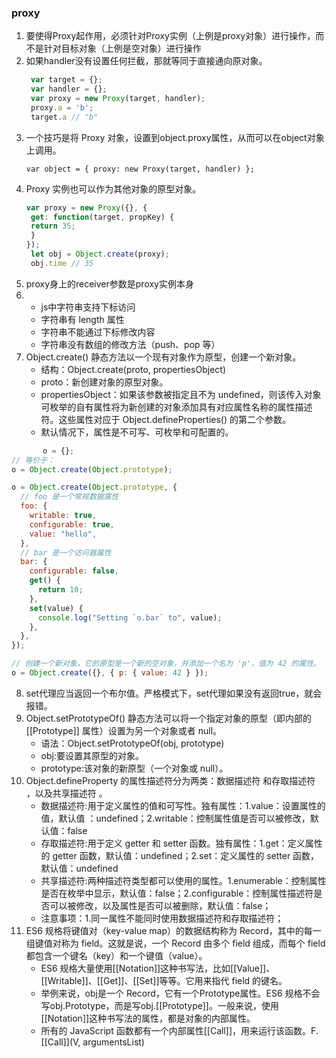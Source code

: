 ### proxy
1. 要使得Proxy起作用，必须针对Proxy实例（上例是proxy对象）进行操作，而不是针对目标对象（上例是空对象）进行操作
2. 如果handler没有设置任何拦截，那就等同于直接通向原对象。
   ``` javascript
    var target = {};
    var handler = {};
    var proxy = new Proxy(target, handler);
    proxy.a = 'b';
    target.a // "b"
3. 一个技巧是将 Proxy 对象，设置到object.proxy属性，从而可以在object对象上调用。
   ```
   var object = { proxy: new Proxy(target, handler) };
4. Proxy 实例也可以作为其他对象的原型对象。
   ``` javascript
   var proxy = new Proxy({}, {
    get: function(target, propKey) {
    return 35;
    }
   });
    let obj = Object.create(proxy);
    obj.time // 35
5. proxy身上的receiver参数是proxy实例本身
6. - js中字符串支持下标访问
   -  字符串有 length 属性
   -  字符串不能通过下标修改内容
   -  字符串没有数组的修改方法（push、pop 等）
7. Object.create() 静态方法以一个现有对象作为原型，创建一个新对象。
   + 结构：Object.create(proto, propertiesObject)
   + proto：新创建对象的原型对象。
   + propertiesObject：如果该参数被指定且不为 undefined，则该传入对象可枚举的自有属性将为新创建的对象添加具有对应属性名称的属性描述符。这些属性对应于 Object.defineProperties() 的第二个参数。
   + 默认情况下，属性是不可写、可枚举和可配置的。
```javascript
       o = {};
// 等价于：
o = Object.create(Object.prototype);

o = Object.create(Object.prototype, {
  // foo 是一个常规数据属性
  foo: {
    writable: true,
    configurable: true,
    value: "hello",
  },
  // bar 是一个访问器属性
  bar: {
    configurable: false,
    get() {
      return 10;
    },
    set(value) {
      console.log("Setting `o.bar` to", value);
    },
  },
});

// 创建一个新对象，它的原型是一个新的空对象，并添加一个名为 'p'，值为 42 的属性。
o = Object.create({}, { p: { value: 42 } });
```
8. set代理应当返回一个布尔值。严格模式下，set代理如果没有返回true，就会报错。
9. Object.setPrototypeOf() 静态方法可以将一个指定对象的原型（即内部的 [[Prototype]] 属性）设置为另一个对象或者 null。
    + 语法：Object.setPrototypeOf(obj, prototype)
    + obj:要设置其原型的对象。
    + prototype:该对象的新原型（一个对象或 null）。
10. Object.defineProperty 的属性描述符分为两类：数据描述符 和存取描述符 ，以及共享描述符 。
    + 数据描述符:用于定义属性的值和可写性。独有属性：1.value：设置属性的值，默认值 ：undefined；2.writable：控制属性值是否可以被修改，默认值：false
    + 存取描述符:用于定义 getter 和 setter 函数。独有属性：1.get：定义属性的 getter 函数，默认值：undefined；2.set：定义属性的 setter 函数，默认值：undefined
    + 共享描述符:两种描述符类型都可以使用的属性。1.enumerable：控制属性是否在枚举中显示，默认值：false；2.configurable：控制属性描述符是否可以被修改，以及属性是否可以被删除，默认值：false；
    + 注意事项：1.同一属性不能同时使用数据描述符和存取描述符；
11. ES6 规格将键值对（key-value map）的数据结构称为 Record，其中的每一组键值对称为 field。这就是说，一个 Record 由多个 field 组成，而每个 field 都包含一个键名（key）和一个键值（value）。
    + ES6 规格大量使用[[Notation]]这种书写法，比如[[Value]]、[[Writable]]、[[Get]]、[[Set]]等等。它用来指代 field 的键名。
    + 举例来说，obj是一个 Record，它有一个Prototype属性。ES6 规格不会写obj.Prototype，而是写obj.[[Prototype]]。一般来说，使用[[Notation]]这种书写法的属性，都是对象的内部属性。
    + 所有的 JavaScript 函数都有一个内部属性[[Call]]，用来运行该函数。F.[[Call]](V, argumentsList)
